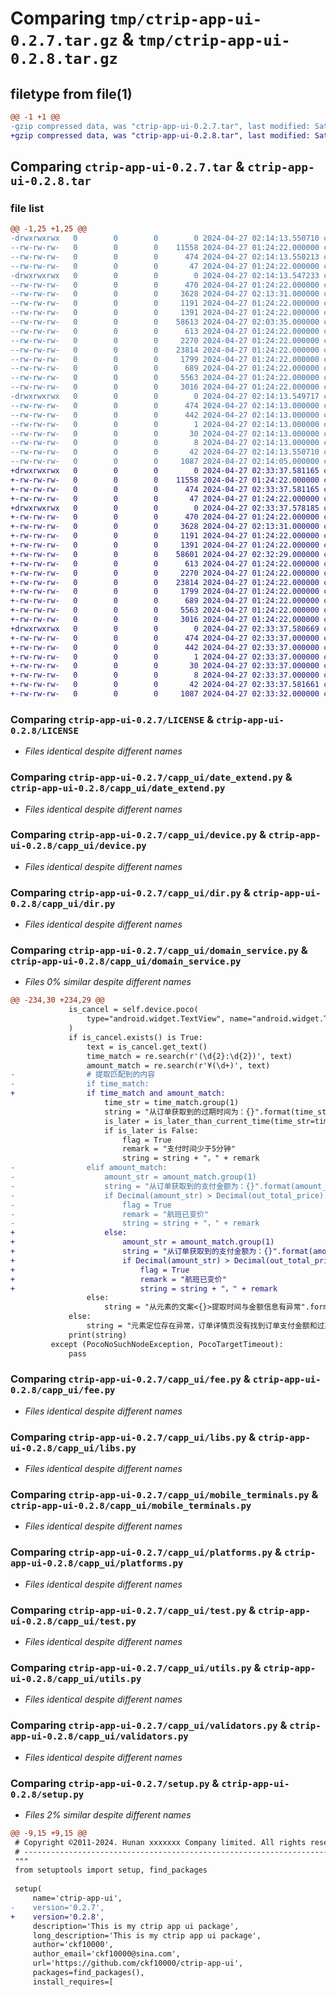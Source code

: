 # Comparing `tmp/ctrip-app-ui-0.2.7.tar.gz` & `tmp/ctrip-app-ui-0.2.8.tar.gz`

## filetype from file(1)

```diff
@@ -1 +1 @@
-gzip compressed data, was "ctrip-app-ui-0.2.7.tar", last modified: Sat Apr 27 02:14:13 2024, max compression
+gzip compressed data, was "ctrip-app-ui-0.2.8.tar", last modified: Sat Apr 27 02:33:37 2024, max compression
```

## Comparing `ctrip-app-ui-0.2.7.tar` & `ctrip-app-ui-0.2.8.tar`

### file list

```diff
@@ -1,25 +1,25 @@
-drwxrwxrwx   0        0        0        0 2024-04-27 02:14:13.550710 ctrip-app-ui-0.2.7/
--rw-rw-rw-   0        0        0    11558 2024-04-27 01:24:22.000000 ctrip-app-ui-0.2.7/LICENSE
--rw-rw-rw-   0        0        0      474 2024-04-27 02:14:13.550213 ctrip-app-ui-0.2.7/PKG-INFO
--rw-rw-rw-   0        0        0       47 2024-04-27 01:24:22.000000 ctrip-app-ui-0.2.7/README.md
-drwxrwxrwx   0        0        0        0 2024-04-27 02:14:13.547233 ctrip-app-ui-0.2.7/capp_ui/
--rw-rw-rw-   0        0        0      470 2024-04-27 01:24:22.000000 ctrip-app-ui-0.2.7/capp_ui/__init__.py
--rw-rw-rw-   0        0        0     3628 2024-04-27 02:13:31.000000 ctrip-app-ui-0.2.7/capp_ui/date_extend.py
--rw-rw-rw-   0        0        0     1191 2024-04-27 01:24:22.000000 ctrip-app-ui-0.2.7/capp_ui/device.py
--rw-rw-rw-   0        0        0     1391 2024-04-27 01:24:22.000000 ctrip-app-ui-0.2.7/capp_ui/dir.py
--rw-rw-rw-   0        0        0    58613 2024-04-27 02:03:35.000000 ctrip-app-ui-0.2.7/capp_ui/domain_service.py
--rw-rw-rw-   0        0        0      613 2024-04-27 01:24:22.000000 ctrip-app-ui-0.2.7/capp_ui/fee.py
--rw-rw-rw-   0        0        0     2270 2024-04-27 01:24:22.000000 ctrip-app-ui-0.2.7/capp_ui/libs.py
--rw-rw-rw-   0        0        0    23814 2024-04-27 01:24:22.000000 ctrip-app-ui-0.2.7/capp_ui/mobile_terminals.py
--rw-rw-rw-   0        0        0     1799 2024-04-27 01:24:22.000000 ctrip-app-ui-0.2.7/capp_ui/platforms.py
--rw-rw-rw-   0        0        0      689 2024-04-27 01:24:22.000000 ctrip-app-ui-0.2.7/capp_ui/test.py
--rw-rw-rw-   0        0        0     5563 2024-04-27 01:24:22.000000 ctrip-app-ui-0.2.7/capp_ui/utils.py
--rw-rw-rw-   0        0        0     3016 2024-04-27 01:24:22.000000 ctrip-app-ui-0.2.7/capp_ui/validators.py
-drwxrwxrwx   0        0        0        0 2024-04-27 02:14:13.549717 ctrip-app-ui-0.2.7/ctrip_app_ui.egg-info/
--rw-rw-rw-   0        0        0      474 2024-04-27 02:14:13.000000 ctrip-app-ui-0.2.7/ctrip_app_ui.egg-info/PKG-INFO
--rw-rw-rw-   0        0        0      442 2024-04-27 02:14:13.000000 ctrip-app-ui-0.2.7/ctrip_app_ui.egg-info/SOURCES.txt
--rw-rw-rw-   0        0        0        1 2024-04-27 02:14:13.000000 ctrip-app-ui-0.2.7/ctrip_app_ui.egg-info/dependency_links.txt
--rw-rw-rw-   0        0        0       30 2024-04-27 02:14:13.000000 ctrip-app-ui-0.2.7/ctrip_app_ui.egg-info/requires.txt
--rw-rw-rw-   0        0        0        8 2024-04-27 02:14:13.000000 ctrip-app-ui-0.2.7/ctrip_app_ui.egg-info/top_level.txt
--rw-rw-rw-   0        0        0       42 2024-04-27 02:14:13.550710 ctrip-app-ui-0.2.7/setup.cfg
--rw-rw-rw-   0        0        0     1087 2024-04-27 02:14:05.000000 ctrip-app-ui-0.2.7/setup.py
+drwxrwxrwx   0        0        0        0 2024-04-27 02:33:37.581165 ctrip-app-ui-0.2.8/
+-rw-rw-rw-   0        0        0    11558 2024-04-27 01:24:22.000000 ctrip-app-ui-0.2.8/LICENSE
+-rw-rw-rw-   0        0        0      474 2024-04-27 02:33:37.581165 ctrip-app-ui-0.2.8/PKG-INFO
+-rw-rw-rw-   0        0        0       47 2024-04-27 01:24:22.000000 ctrip-app-ui-0.2.8/README.md
+drwxrwxrwx   0        0        0        0 2024-04-27 02:33:37.578185 ctrip-app-ui-0.2.8/capp_ui/
+-rw-rw-rw-   0        0        0      470 2024-04-27 01:24:22.000000 ctrip-app-ui-0.2.8/capp_ui/__init__.py
+-rw-rw-rw-   0        0        0     3628 2024-04-27 02:13:31.000000 ctrip-app-ui-0.2.8/capp_ui/date_extend.py
+-rw-rw-rw-   0        0        0     1191 2024-04-27 01:24:22.000000 ctrip-app-ui-0.2.8/capp_ui/device.py
+-rw-rw-rw-   0        0        0     1391 2024-04-27 01:24:22.000000 ctrip-app-ui-0.2.8/capp_ui/dir.py
+-rw-rw-rw-   0        0        0    58601 2024-04-27 02:32:29.000000 ctrip-app-ui-0.2.8/capp_ui/domain_service.py
+-rw-rw-rw-   0        0        0      613 2024-04-27 01:24:22.000000 ctrip-app-ui-0.2.8/capp_ui/fee.py
+-rw-rw-rw-   0        0        0     2270 2024-04-27 01:24:22.000000 ctrip-app-ui-0.2.8/capp_ui/libs.py
+-rw-rw-rw-   0        0        0    23814 2024-04-27 01:24:22.000000 ctrip-app-ui-0.2.8/capp_ui/mobile_terminals.py
+-rw-rw-rw-   0        0        0     1799 2024-04-27 01:24:22.000000 ctrip-app-ui-0.2.8/capp_ui/platforms.py
+-rw-rw-rw-   0        0        0      689 2024-04-27 01:24:22.000000 ctrip-app-ui-0.2.8/capp_ui/test.py
+-rw-rw-rw-   0        0        0     5563 2024-04-27 01:24:22.000000 ctrip-app-ui-0.2.8/capp_ui/utils.py
+-rw-rw-rw-   0        0        0     3016 2024-04-27 01:24:22.000000 ctrip-app-ui-0.2.8/capp_ui/validators.py
+drwxrwxrwx   0        0        0        0 2024-04-27 02:33:37.580669 ctrip-app-ui-0.2.8/ctrip_app_ui.egg-info/
+-rw-rw-rw-   0        0        0      474 2024-04-27 02:33:37.000000 ctrip-app-ui-0.2.8/ctrip_app_ui.egg-info/PKG-INFO
+-rw-rw-rw-   0        0        0      442 2024-04-27 02:33:37.000000 ctrip-app-ui-0.2.8/ctrip_app_ui.egg-info/SOURCES.txt
+-rw-rw-rw-   0        0        0        1 2024-04-27 02:33:37.000000 ctrip-app-ui-0.2.8/ctrip_app_ui.egg-info/dependency_links.txt
+-rw-rw-rw-   0        0        0       30 2024-04-27 02:33:37.000000 ctrip-app-ui-0.2.8/ctrip_app_ui.egg-info/requires.txt
+-rw-rw-rw-   0        0        0        8 2024-04-27 02:33:37.000000 ctrip-app-ui-0.2.8/ctrip_app_ui.egg-info/top_level.txt
+-rw-rw-rw-   0        0        0       42 2024-04-27 02:33:37.581661 ctrip-app-ui-0.2.8/setup.cfg
+-rw-rw-rw-   0        0        0     1087 2024-04-27 02:33:32.000000 ctrip-app-ui-0.2.8/setup.py
```

### Comparing `ctrip-app-ui-0.2.7/LICENSE` & `ctrip-app-ui-0.2.8/LICENSE`

 * *Files identical despite different names*

### Comparing `ctrip-app-ui-0.2.7/capp_ui/date_extend.py` & `ctrip-app-ui-0.2.8/capp_ui/date_extend.py`

 * *Files identical despite different names*

### Comparing `ctrip-app-ui-0.2.7/capp_ui/device.py` & `ctrip-app-ui-0.2.8/capp_ui/device.py`

 * *Files identical despite different names*

### Comparing `ctrip-app-ui-0.2.7/capp_ui/dir.py` & `ctrip-app-ui-0.2.8/capp_ui/dir.py`

 * *Files identical despite different names*

### Comparing `ctrip-app-ui-0.2.7/capp_ui/domain_service.py` & `ctrip-app-ui-0.2.8/capp_ui/domain_service.py`

 * *Files 0% similar despite different names*

```diff
@@ -234,30 +234,29 @@
             is_cancel = self.device.poco(
                 type="android.widget.TextView", name="android.widget.TextView", textMatches=r"^请在\d+:\d+前支付.*"
             )
             if is_cancel.exists() is True:
                 text = is_cancel.get_text()
                 time_match = re.search(r'(\d{2}:\d{2})', text)
                 amount_match = re.search(r'¥(\d+)', text)
-                # 提取匹配到的内容
-                if time_match:
+                if time_match and amount_match:
                     time_str = time_match.group(1)
                     string = "从订单获取到的过期时间为：{}".format(time_str)
                     is_later = is_later_than_current_time(time_str=time_str, minutes=5)
                     if is_later is False:
                         flag = True
                         remark = "支付时间少于5分钟"
                         string = string + "，" + remark
-                elif amount_match:
-                    amount_str = amount_match.group(1)
-                    string = "从订单获取到的支付金额为：{}".format(amount_str)
-                    if Decimal(amount_str) > Decimal(out_total_price):
-                        flag = True
-                        remark = "航班已变价"
-                        string = string + "，" + remark
+                    else:
+                        amount_str = amount_match.group(1)
+                        string = "从订单获取到的支付金额为：{}".format(amount_str)
+                        if Decimal(amount_str) > Decimal(out_total_price):
+                            flag = True
+                            remark = "航班已变价"
+                            string = string + "，" + remark
                 else:
                     string = "从元素的文案<{}>提取时间与金额信息有异常".format(text)
             else:
                 string = "元素定位存在异常，订单详情页没有找到订单支付金额和过期时间"
             print(string)
         except (PocoNoSuchNodeException, PocoTargetTimeout):
             pass
```

### Comparing `ctrip-app-ui-0.2.7/capp_ui/fee.py` & `ctrip-app-ui-0.2.8/capp_ui/fee.py`

 * *Files identical despite different names*

### Comparing `ctrip-app-ui-0.2.7/capp_ui/libs.py` & `ctrip-app-ui-0.2.8/capp_ui/libs.py`

 * *Files identical despite different names*

### Comparing `ctrip-app-ui-0.2.7/capp_ui/mobile_terminals.py` & `ctrip-app-ui-0.2.8/capp_ui/mobile_terminals.py`

 * *Files identical despite different names*

### Comparing `ctrip-app-ui-0.2.7/capp_ui/platforms.py` & `ctrip-app-ui-0.2.8/capp_ui/platforms.py`

 * *Files identical despite different names*

### Comparing `ctrip-app-ui-0.2.7/capp_ui/test.py` & `ctrip-app-ui-0.2.8/capp_ui/test.py`

 * *Files identical despite different names*

### Comparing `ctrip-app-ui-0.2.7/capp_ui/utils.py` & `ctrip-app-ui-0.2.8/capp_ui/utils.py`

 * *Files identical despite different names*

### Comparing `ctrip-app-ui-0.2.7/capp_ui/validators.py` & `ctrip-app-ui-0.2.8/capp_ui/validators.py`

 * *Files identical despite different names*

### Comparing `ctrip-app-ui-0.2.7/setup.py` & `ctrip-app-ui-0.2.8/setup.py`

 * *Files 2% similar despite different names*

```diff
@@ -9,15 +9,15 @@
 # Copyright ©2011-2024. Hunan xxxxxxx Company limited. All rights reserved.
 # ---------------------------------------------------------------------------------------------------------
 """
 from setuptools import setup, find_packages
 
 setup(
     name='ctrip-app-ui',
-    version='0.2.7',
+    version='0.2.8',
     description='This is my ctrip app ui package',
     long_description='This is my ctrip app ui package',
     author='ckf10000',
     author_email='ckf10000@sina.com',
     url='https://github.com/ckf10000/ctrip-app-ui',
     packages=find_packages(),
     install_requires=[
```


